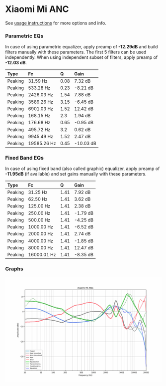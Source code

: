 # Xiaomi Mi ANC
See [usage instructions](https://github.com/jaakkopasanen/AutoEq#usage) for more options and info.

### Parametric EQs
In case of using parametric equalizer, apply preamp of **-12.29dB** and build filters manually
with these parameters. The first 5 filters can be used independently.
When using independent subset of filters, apply preamp of **-12.03 dB**.

| Type    | Fc          |    Q | Gain      |
|:--------|:------------|:-----|:----------|
| Peaking | 31.59 Hz    | 0.08 | 7.32 dB   |
| Peaking | 533.28 Hz   | 0.23 | -8.21 dB  |
| Peaking | 2426.03 Hz  | 1.54 | 7.88 dB   |
| Peaking | 3589.26 Hz  | 3.15 | -6.45 dB  |
| Peaking | 6901.03 Hz  | 1.52 | 12.42 dB  |
| Peaking | 168.15 Hz   | 2.3  | 1.94 dB   |
| Peaking | 176.68 Hz   | 0.65 | -0.95 dB  |
| Peaking | 495.72 Hz   | 3.2  | 0.62 dB   |
| Peaking | 9945.49 Hz  | 1.52 | 2.47 dB   |
| Peaking | 19585.26 Hz | 0.45 | -10.03 dB |

### Fixed Band EQs
In case of using fixed band (also called graphic) equalizer, apply preamp of **-11.95dB**
(if available) and set gains manually with these parameters.

| Type    | Fc          |    Q | Gain     |
|:--------|:------------|:-----|:---------|
| Peaking | 31.25 Hz    | 1.41 | 7.92 dB  |
| Peaking | 62.50 Hz    | 1.41 | 3.62 dB  |
| Peaking | 125.00 Hz   | 1.41 | 2.38 dB  |
| Peaking | 250.00 Hz   | 1.41 | -1.79 dB |
| Peaking | 500.00 Hz   | 1.41 | -4.25 dB |
| Peaking | 1000.00 Hz  | 1.41 | -6.52 dB |
| Peaking | 2000.00 Hz  | 1.41 | 2.74 dB  |
| Peaking | 4000.00 Hz  | 1.41 | -1.85 dB |
| Peaking | 8000.00 Hz  | 1.41 | 12.47 dB |
| Peaking | 16000.01 Hz | 1.41 | -8.35 dB |

### Graphs
![](./Xiaomi%20Mi%20ANC.png)
